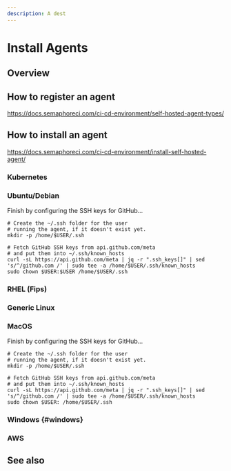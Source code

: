 ```yaml
---
description: A dest
---
```


# Install Agents

## Overview

## How to register an agent

https://docs.semaphoreci.com/ci-cd-environment/self-hosted-agent-types/

## How to install an agent

https://docs.semaphoreci.com/ci-cd-environment/install-self-hosted-agent/

### Kubernetes

### Ubuntu/Debian


Finish by configuring the SSH keys for GitHub...

```shell
# Create the ~/.ssh folder for the user
# running the agent, if it doesn't exist yet.
mkdir -p /home/$USER/.ssh

# Fetch GitHub SSH keys from api.github.com/meta
# and put them into ~/.ssh/known_hosts
curl -sL https://api.github.com/meta | jq -r ".ssh_keys[]" | sed 's/^/github.com /' | sudo tee -a /home/$USER/.ssh/known_hosts
sudo chown $USER:$USER /home/$USER/.ssh
```

### RHEL (Fips)

### Generic Linux


### MacOS

Finish by configuring the SSH keys for GitHub...
```shell
# Create the ~/.ssh folder for the user
# running the agent, if it doesn't exist yet.
mkdir -p /home/$USER/.ssh

# Fetch GitHub SSH keys from api.github.com/meta
# and put them into ~/.ssh/known_hosts
curl -sL https://api.github.com/meta | jq -r ".ssh_keys[]" | sed 's/^/github.com /' | sudo tee -a /home/$USER/.ssh/known_hosts
sudo chown $USER: /home/$USER/.ssh
```

### Windows {#windows}

### AWS

## See also
